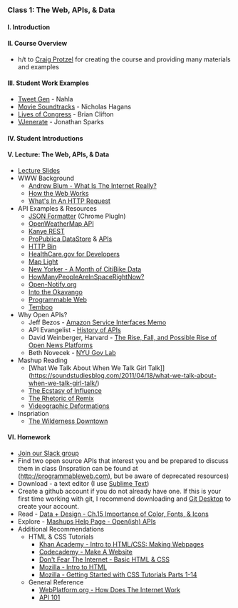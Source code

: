### Class 1: The Web, APIs, & Data

#### I. Introduction

#### II. Course Overview
* h/t to [Craig Protzel](https://github.com/craigprotzel) for creating the course and providing many materials and examples

#### III. Student Work Examples
* [Tweet Gen](http://mashup-tweetgen.herokuapp.com/) - Nahla
* [Movie Soundtracks](http://moviesoundtracks.herokuapp.com/) - Nicholas Hagans
* [Lives of Congress](http://thelivesofcongress.com/) - Brian Clifton
* [VJenerate](http://vjenerate.com/) - Jonathan Sparks

#### IV. Student Introductions

#### V. Lecture: The Web, APIs, & Data
* [Lecture Slides](https://www.dropbox.com/s/pfpwd8c1ujppntg/Mashups_Spring18_Lecture.pdf)
* WWW Background
	* [Andrew Blum - What Is The Internet Really?](https://www.ted.com/talks/andrew_blum_what_is_the_internet_really)
	* [How the Web Works](https://medium.freecodecamp.org/how-the-web-works-a-primer-for-newcomers-to-web-development-or-anyone-really-b4584e63585c)
	* [What's In An HTTP Request](http://rve.org.uk/dumprequest)
* API Examples & Resources
	* [JSON Formatter](https://chrome.google.com/webstore/detail/json-formatter/bcjindcccaagfpapjjmafapmmgkkhgoa?hl=en) (Chrome PlugIn)  
	* [OpenWeatherMap API](http://openweathermap.org/API)
	* [Kanye REST](http://kanyerest.xyz/)
	* [ProPublica DataStore](https://www.propublica.org/datastore/) & [APIs](https://www.propublica.org/datastore/apis)
	* [HTTP Bin](http://httpbin.org/)	
	* [HealthCare.gov for Developers](https://www.healthcare.gov/developers/)
	* [Map Light](https://maplight.org/data/)
	* [New Yorker - A Month of CitiBike Data](http://www.newyorker.com/sandbox/business/citi-bike.html)
	* [HowManyPeopleAreInSpaceRightNow?](http://www.howmanypeopleareinspacerightnow.com/)
	* [Open-Notify.org](http://open-notify.org/)
	* [Into the Okavango](http://intotheokavango.org/)
	* [Programmable Web](http://programmableweb.com)
	* [Temboo](https://www.temboo.com/)
* Why Open APIs?
	* Jeff Bezos - [Amazon Service Interfaces Memo](http://jesusgilhernandez.com/2012/10/18/jeff-bezos-mandate-amazon-and-web-services/)
	* API Evangelist - [History of APIs](https://history.apievangelist.com/)
	* David Weinberger, Harvard - [The Rise, Fall, and Possible Rise of Open News Platforms](https://shorensteincenter.org/open-news-platforms-david-weinberger/)
	* Beth Novecek - [NYU Gov Lab](http://www.thegovlab.org/)
* Mashup Reading
	* [What We Talk About When We Talk Girl Talk]](https://soundstudiesblog.com/2011/04/18/what-we-talk-about-when-we-talk-girl-talk/)
	* [The Ecstasy of Influence](https://harpers.org/archive/2007/02/the-ecstasy-of-influence)
	* [The Rhetoric of Remix](http://journal.transformativeworks.org/index.php/twc/article/view/358/279)
	* [Videographic Deformations](https://justtv.wordpress.com/2016/01/12/videographic-deformations-pechakuchas/)
* Inspriation
	* [The Wilderness Downtown](http://www.thewildernessdowntown.com/)


#### VI. Homework
* [Join our Slack group](https://join.slack.com/t/itpmashupss18/shared_invite/enQtMzAxNjgwMTU1NDQwLTAxMjVhZjNjODM3MTc5NzkzNDkzMmZmZDExZTRkNzkzMWFhNjYwZGUyY2FhMzNjZGRjODA3MGE5N2Y3NDZiZDY)
* Find two open source APIs that interest you and be prepared to discuss them in class (Inspration can be found at (http://programmableweb.com), but be aware of deprecated resources)
* Download - a text editor (I use [Sublime Text](http://www.sublimetext.com/))
* Create a github account if you do not already have one. If this is your first time working with git, I recommend downloading and  [Git Desktop](https://desktop.github.com/) to create your account.
* Read - [Data + Design - Ch.15 Importance of Color, Fonts, & Icons](https://infoactive.co/data-design/ch15)
* Explore - [Mashups Help Page - Open(ish) APIs](https://github.com/craigprotzel/Mashups/tree/master/__HELP#openish-apis)
* Additional Recommendations
	* HTML & CSS Tutorials  
		* [Khan Academy - Intro to HTML/CSS: Making Webpages](https://www.khanacademy.org/computing/computer-programming/html-css)
		* [Codecademy - Make A Website](https://www.codecademy.com/learn/make-a-website)
		* [Don't Fear The Internet - Basic HTML & CSS](http://www.dontfeartheinternet.com/02-html/)
		* [Mozilla - Intro to HTML](https://developer.mozilla.org/en-US/docs/Web/Guide/HTML/Introduction)
		* [Mozilla - Getting Started with CSS Tutorials Parts 1-14](https://developer.mozilla.org/en-US/docs/Web/Guide/CSS/Getting_started)
	* General Reference	
		* [WebPlatform.org - How Does The Internet Work](https://docs.webplatform.org/wiki/concepts/Internet_and_Web/How_does_the_Internet_Work)
		* [API 101](http://apievangelist.com/index.html)	

